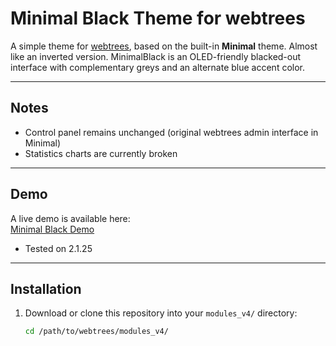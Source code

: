 # Minimal Black Theme for webtrees

A simple theme for [webtrees](https://www.webtrees.net/), based on the built-in **Minimal** theme. Almost like an inverted version.
MinimalBlack is an OLED-friendly blacked-out interface with complementary greys and an alternate blue accent color.  

---

## Notes

- Control panel remains unchanged (original webtrees admin interface in Minimal)  
- Statistics charts are currently broken  

---

## Demo

A live demo is available here:  
[Minimal Black Demo](https://timur.khanate.systems/)
- Tested on 2.1.25

---

## Installation

1. Download or clone this repository into your `modules_v4/` directory:

   ```bash
   cd /path/to/webtrees/modules_v4/

